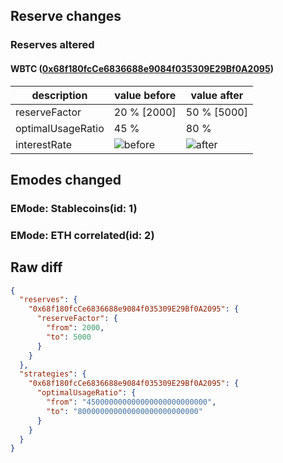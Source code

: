 ## Reserve changes

### Reserves altered

#### WBTC ([0x68f180fcCe6836688e9084f035309E29Bf0A2095](https://optimistic.etherscan.io/address/0x68f180fcCe6836688e9084f035309E29Bf0A2095))

| description | value before | value after |
| --- | --- | --- |
| reserveFactor | 20 % [2000] | 50 % [5000] |
| optimalUsageRatio | 45 % | 80 % |
| interestRate | ![before](https://dash.onaave.com/api/static?variableRateSlope1=40000000000000000000000000&variableRateSlope2=3000000000000000000000000000&optimalUsageRatio=450000000000000000000000000&baseVariableBorrowRate=0&maxVariableBorrowRate=3040000000000000000000000000) | ![after](https://dash.onaave.com/api/static?variableRateSlope1=40000000000000000000000000&variableRateSlope2=3000000000000000000000000000&optimalUsageRatio=800000000000000000000000000&baseVariableBorrowRate=0&maxVariableBorrowRate=3040000000000000000000000000) |

## Emodes changed

### EMode: Stablecoins(id: 1)



### EMode: ETH correlated(id: 2)



## Raw diff

```json
{
  "reserves": {
    "0x68f180fcCe6836688e9084f035309E29Bf0A2095": {
      "reserveFactor": {
        "from": 2000,
        "to": 5000
      }
    }
  },
  "strategies": {
    "0x68f180fcCe6836688e9084f035309E29Bf0A2095": {
      "optimalUsageRatio": {
        "from": "450000000000000000000000000",
        "to": "800000000000000000000000000"
      }
    }
  }
}
```